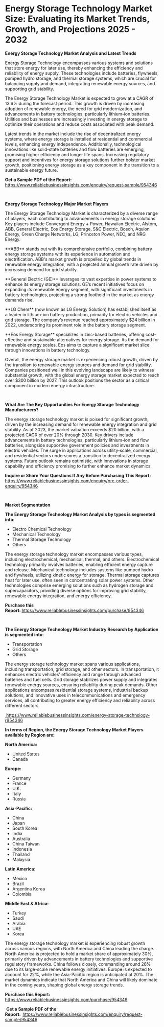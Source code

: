 <p><h1>Energy Storage Technology Market Size: Evaluating its Market Trends, Growth, and Projections 2025 - 2032</h1></p><p><strong>Energy Storage Technology Market Analysis and Latest Trends</strong></p>
<p><p>Energy Storage Technology encompasses various systems and solutions that store energy for later use, thereby enhancing the efficiency and reliability of energy supply. These technologies include batteries, flywheels, pumped hydro storage, and thermal storage systems, which are crucial for balancing supply and demand, integrating renewable energy sources, and supporting grid stability.</p><p>The Energy Storage Technology Market is expected to grow at a CAGR of 13.6% during the forecast period. This growth is driven by increasing adoption of renewable energy, the need for grid modernization, and advancements in battery technologies, particularly lithium-ion batteries. Utilities and businesses are increasingly investing in energy storage to optimize their operations and reduce costs associated with peak demand.</p><p>Latest trends in the market include the rise of decentralized energy systems, where energy storage is installed at residential and commercial levels, enhancing energy independence. Additionally, technological innovations like solid-state batteries and flow batteries are emerging, promising higher efficiency and longer life spans. Increasing regulatory support and incentives for energy storage solutions further bolster market growth, positioning energy storage as a key component in the transition to a sustainable energy future.</p></p>
<p><strong>Get a Sample PDF of the Report:&nbsp;</strong> <a href="https://www.reliablebusinessinsights.com/enquiry/request-sample/954346?utm_campaign=3089&utm_medium=2&utm_source=Github&utm_content=ia&utm_term=18042025&utm_id=energy-storage-technology">https://www.reliablebusinessinsights.com/enquiry/request-sample/954346</a></p>
<p>&nbsp;</p>
<p><strong>Energy Storage Technology Major Market Players</strong></p>
<p><p>The Energy Storage Technology Market is characterized by a diverse range of players, each contributing to advancements in energy storage solutions. Key players include Convergent Energy + Power, Hawaiian Electric, Alstom, ABB, General Electric, Eos Energy Storage, S&C Electric, Bosch, Aquion Energy, Green Charge Networks, LG, Princeton Power, NEC, and NRG Energy.</p><p>**ABB** stands out with its comprehensive portfolio, combining battery energy storage systems with its experience in automation and electrification. ABB's market growth is propelled by global trends in renewable energy integration, with a projected annual growth rate driven by increasing demand for grid stability. </p><p>**General Electric (GE)** leverages its vast expertise in power systems to enhance its energy storage solutions. GE’s recent initiatives focus on expanding its renewable energy segment, with significant investments in battery technologies, projecting a strong foothold in the market as energy demands rise.</p><p>**LG Chem** (now known as LG Energy Solution) has established itself as a leader in lithium-ion battery production, primarily for electric vehicles and grid storage. The company’s revenue reached approximately $24 billion in 2022, underscoring its prominent role in the battery storage segment.</p><p>**Eos Energy Storage** specializes in zinc-based batteries, offering cost-effective and sustainable alternatives for energy storage. As the demand for renewable energy scales, Eos aims to capture a significant market slice through innovations in battery technology.</p><p>Overall, the energy storage market is experiencing robust growth, driven by the transition to renewable energy sources and demand for grid stability. Companies positioned well in this evolving landscape are likely to witness substantial growth, with the global energy storage market expected to reach over $300 billion by 2027. This outlook positions the sector as a critical component in modern energy infrastructure.</p></p>
<p>&nbsp;</p>
<p><strong>What Are The Key Opportunities For Energy Storage Technology Manufacturers?</strong></p>
<p><p>The energy storage technology market is poised for significant growth, driven by the increasing demand for renewable energy integration and grid stability. As of 2023, the market valuation exceeds $20 billion, with a projected CAGR of over 20% through 2030. Key drivers include advancements in battery technologies, particularly lithium-ion and flow batteries, alongside supportive government policies and investments in electric vehicles. The surge in applications across utility-scale, commercial, and residential sectors underscores a transition to decentralized energy systems. Future outlook remains optimistic, with innovations in storage capability and efficiency promising to further enhance market dynamics.</p></p>
<p><strong>Inquire or Share Your Questions If Any Before Purchasing This Report:</strong> <a href="https://www.reliablebusinessinsights.com/enquiry/pre-order-enquiry/954346?utm_campaign=3089&utm_medium=2&utm_source=Github&utm_content=ia&utm_term=18042025&utm_id=energy-storage-technology">https://www.reliablebusinessinsights.com/enquiry/pre-order-enquiry/954346</a></p>
<p>&nbsp;</p>
<p><strong>Market Segmentation</strong></p>
<p><strong>The Energy Storage Technology Market Analysis by types is segmented into:</strong></p>
<p><ul><li>Electro Chemical Technology</li><li>Mechanical Technology</li><li>Thermal Storage Technology</li><li>Others</li></ul></p>
<p><p>The energy storage technology market encompasses various types, including electrochemical, mechanical, thermal, and others. Electrochemical technology primarily involves batteries, enabling efficient energy capture and release. Mechanical technology includes systems like pumped hydro and flywheels, utilizing kinetic energy for storage. Thermal storage captures heat for later use, often seen in concentrating solar power systems. Other technologies comprise emerging solutions such as hydrogen storage and supercapacitors, providing diverse options for improving grid stability, renewable energy integration, and energy efficiency.</p></p>
<p><strong>Purchase this Report:&nbsp;</strong><a href="https://www.reliablebusinessinsights.com/purchase/954346?utm_campaign=3089&utm_medium=2&utm_source=Github&utm_content=ia&utm_term=18042025&utm_id=energy-storage-technology">https://www.reliablebusinessinsights.com/purchase/954346</a></p>
<p>&nbsp;</p>
<p><strong>The Energy Storage Technology Market Industry Research by Application is segmented into:</strong></p>
<p><ul><li>Transportation</li><li>Grid Storage</li><li>Others</li></ul></p>
<p><p>The energy storage technology market spans various applications, including transportation, grid storage, and other sectors. In transportation, it enhances electric vehicles' efficiency and range through advanced batteries and fuel cells. Grid storage stabilizes power supply and integrates renewable energy sources, ensuring reliability during peak demands. Other applications encompass residential storage systems, industrial backup solutions, and innovative uses in telecommunications and emergency services, all contributing to greater energy efficiency and reliability across different sectors.</p></p>
<p><a href="https://www.reliablebusinessinsights.com/energy-storage-technology-r954346?utm_campaign=3089&utm_medium=2&utm_source=Github&utm_content=ia&utm_term=18042025&utm_id=energy-storage-technology">&nbsp;https://www.reliablebusinessinsights.com/energy-storage-technology-r954346</a></p>
<p><strong>In terms of Region, the Energy Storage Technology Market Players available by Region are:</strong></p>
<p>
    <p> <strong> North America: </strong>
        <ul>
            <li>United States</li>
            <li>Canada</li>
        </ul>
        </p> 
    <p> <strong> Europe: </strong>
        <ul>
            <li>Germany</li>
            <li>France</li>
            <li>U.K.</li>
            <li>Italy</li>
            <li>Russia</li>
        </ul>
        </p> 
    <p> <strong> Asia-Pacific: </strong>
        <ul>
            <li>China</li>
            <li>Japan</li>
            <li>South Korea</li>
            <li>India</li>
            <li>Australia</li>
            <li>China Taiwan</li>
            <li>Indonesia</li>
            <li>Thailand</li>
            <li>Malaysia</li>
        </ul>
        </p> 
    <p> <strong> Latin America: </strong>
        <ul>
            <li>Mexico</li>
            <li>Brazil</li>
            <li>Argentina Korea</li>
            <li>Colombia</li>
        </ul>
        </p> 
    <p> <strong> Middle East & Africa: </strong>
        <ul>
            <li>Turkey</li>
            <li>Saudi</li>
            <li>Arabia</li>
            <li>UAE</li>
            <li>Korea</li>
        </ul>
    </p>
    </p>
<p><p>The energy storage technology market is experiencing robust growth across various regions, with North America and China leading the charge. North America is projected to hold a market share of approximately 30%, primarily driven by advancements in battery technologies and supportive regulatory frameworks. China follows closely, commanding around 28% due to its large-scale renewable energy initiatives. Europe is expected to account for 22%, while the Asia-Pacific region is anticipated at 20%. The market dynamics indicate that North America and China will likely dominate in the coming years, shaping global energy storage trends.</p></p>
<p><strong>Purchase this Report: </strong><a href="https://www.reliablebusinessinsights.com/purchase/954346?utm_campaign=3089&utm_medium=2&utm_source=Github&utm_content=ia&utm_term=18042025&utm_id=energy-storage-technology">https://www.reliablebusinessinsights.com/purchase/954346</a></p>
<p>&nbsp;<strong>Get a Sample PDF of the Report:&nbsp;&nbsp;</strong><a href="https://www.reliablebusinessinsights.com/enquiry/request-sample/954346?utm_campaign=3089&utm_medium=2&utm_source=Github&utm_content=ia&utm_term=18042025&utm_id=energy-storage-technology">https://www.reliablebusinessinsights.com/enquiry/request-sample/954346</a></p>
<p><strong></strong></p>
<p><p></p><p></p><p></p></p>